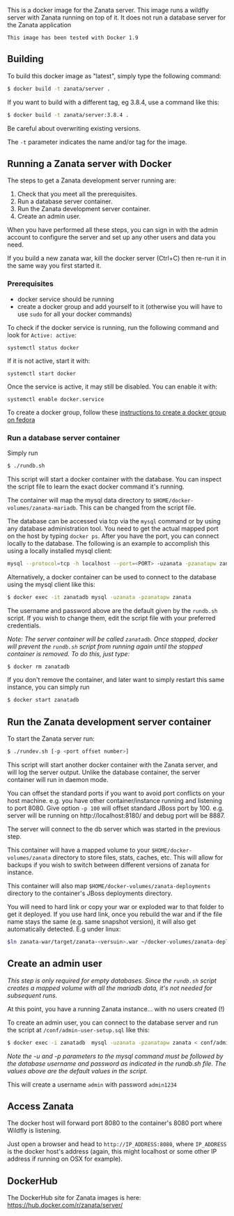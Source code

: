This is a docker image for the Zanata server. This image runs a wildfly server with Zanata running on top of it. It does not run a database server for the Zanata application

```
This image has been tested with Docker 1.9
```

## Building

To build this docker image as "latest", simply type the following command:

```sh
$ docker build -t zanata/server .
```

If you want to build with a different tag, eg 3.8.4, use a command like this:

```sh
$ docker build -t zanata/server:3.8.4 .
```

Be careful about overwriting existing versions.

The `-t` parameter indicates the name and/or tag for the image.

## Running a Zanata server with Docker

The steps to get a Zanata development server running are:

 1. Check that you meet all the prerequisites.
 2. Run a database server container.
 3. Run the Zanata development server container.
 4. Create an admin user.

When you have performed all these steps, you can sign in with the admin account
to configure the server and set up any other users and data you need.

If you build a new zanata war, kill the docker server (Ctrl+C) then re-run it
in the same way you first started it.


### Prerequisites

 - docker service should be running
 - create a docker group and add yourself to it (otherwise you will have to
   use `sudo` for all your docker commands)

To check if the docker service is running, run the following command and look
for `Active: active`:

```
systemctl status docker
```

If it is not active, start it with:

```
systemctl start docker
```


Once the service is active, it may still be disabled. You can enable it with:

```
systemctl enable docker.service
```


To create a docker group, follow these
[instructions to create a docker group on fedora](https://docs.docker.com/engine/installation/linux/fedora/#/create-a-docker-group)


### Run a database server container

Simply run

```sh
$ ./rundb.sh
```

This script will start a docker container with the database. You can inspect the script file to learn the exact docker command it's running.

The container will map the mysql data directory to `$HOME/docker-volumes/zanata-mariadb`. This can be changed from the script file.

The database can be accessed via tcp via the `mysql` command or by using any database administration tool. You need to get the actual mapped port on the host by typing `docker ps`. After you have the port, you can connect locally to the database. The following is an example to accomplish this using a locally installed mysql client:

```sh
mysql --protocol=tcp -h localhost --port=<PORT> -uzanata -pzanatapw zanata
```

Alternatively, a docker container can be used to connect to the database using the mysql client like this:

```sh
$ docker exec -it zanatadb mysql -uzanata -pzanatapw zanata
```

The username and password above are the default given by the `rundb.sh` script. If you wish to change them, edit the script file with your preferred credentials.

_Note: The server container will be called `zanatadb`. Once stopped, docker will prevent the `rundb.sh` script from running again until the stopped container is removed. To do this, just type:_

```sh
$ docker rm zanatadb
```

If you don't remove the container, and later want to simply restart this same instance, you can simply run

```sh
$ docker start zanatadb
```

## Run the Zanata development server container

To start the Zanata server run:

```sh
$ ./rundev.sh [-p <port offset number>]
```

This script will start another docker container with the Zanata server, and will log the server output. Unlike the database container, the server container will run in daemon mode.

You can offset the standard ports if you want to avoid port conflicts on your host machine. e.g. you have other container/instance running and listening to port 8080. Give option `-p 100` will offset standard JBoss port by 100. e.g. server will be running on http://localhost:8180/ and debug port will be 8887.

The server will connect to the db server which was started in the previous step.

This container will have a mapped volume to your `$HOME/docker-volumes/zanata` directory to store files, stats, caches, etc. This will allow for backups if you wish to switch between different versions of zanata for instance.

This container will also map `$HOME/docker-volumes/zanata-deployments` directory to the container's JBoss deployments directory.

You will need to hard link or copy your war or exploded war to that folder to get it deployed. If you use hard link, once you rebuild the war and if the file name stays the same (e.g. same snapshot version), it will also get automatically detected.
E.g under linux:
```sh
$ln zanata-war/target/zanata-<versuin>.war ~/docker-volumes/zanata-deployments/ROOT.war
```


## Create an admin user

_This step is only required for empty databases. Since the `rundb.sh` script creates a mapped volume with all the mariadb data, it's not needed for subsequent runs._

At this point, you have a running Zanata instance... with no users created (!)

To create an admin user, you can connect to the database server and run the script at `/conf/admin-user-setup.sql` like this:

```sh
$ docker exec -i zanatadb  mysql -uzanata -pzanatapw zanata < conf/admin-user-setup.sql
```

_Note the -u and -p parameters to the mysql command must be followed by the database username and password as indicated in the rundb.sh file. The values above are the default values in the script._

This will create a username `admin` with password `admin1234`

## Access Zanata

The docker host will forward port 8080 to the container's 8080 port where Wildfly is listening.

Just open a browser and head to `http://IP_ADDRESS:8080`, where `IP_ADDRESS` is the docker host's address (again, this might localhost or some other IP address if running on OSX for example).

## DockerHub

The DockerHub site for Zanata images is here:
https://hub.docker.com/r/zanata/server/
